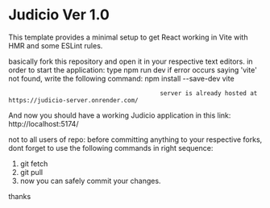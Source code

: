 # Judicio Ver 1.0

This template provides a minimal setup to get React working in Vite with HMR and some ESLint rules.
 
 basically fork this repository and open it in your respective text editors. 
 in order to start the application: type npm run dev
                                              if error occurs saying 'vite' not found, write the following command:
                                              npm install --save-dev vite

                                              server is already hosted at https://judicio-server.onrender.com/

And now you should have a working Judicio application in this link: http://localhost:5174/

not to all users of repo: before committing anything to your respective forks, dont forget to use the following commands in right sequence:
1. git fetch  
2. git pull
3. now you can safely commit your changes.

thanks